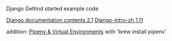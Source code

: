 Django Gettind started example code

[Django documentation contents 2.1](https://docs.djangoproject.com/en/2.1/contents/)
[Django-intro-zh 1.11](https://django-intro-zh.readthedocs.io/zh_CN/latest/)


addition:
[Pipenv & Virtual Environments](https://docs.python-guide.org/dev/virtualenvs/)
with 'brew install pipenv'

